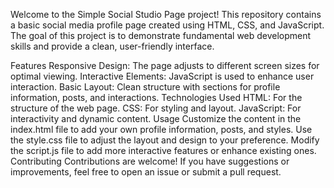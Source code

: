 Welcome to the Simple Social Studio Page project! This repository contains a basic social media profile page created using HTML, CSS, and JavaScript. The goal of this project is to demonstrate fundamental web development skills and provide a clean, user-friendly interface.

Features
Responsive Design: The page adjusts to different screen sizes for optimal viewing.
Interactive Elements: JavaScript is used to enhance user interaction.
Basic Layout: Clean structure with sections for profile information, posts, and interactions.
Technologies Used
HTML: For the structure of the web page.
CSS: For styling and layout.
JavaScript: For interactivity and dynamic content.
Usage
Customize the content in the index.html file to add your own profile information, posts, and styles.
Use the style.css file to adjust the layout and design to your preference.
Modify the script.js file to add more interactive features or enhance existing ones.
Contributing
Contributions are welcome! If you have suggestions or improvements, feel free to open an issue or submit a pull request.
